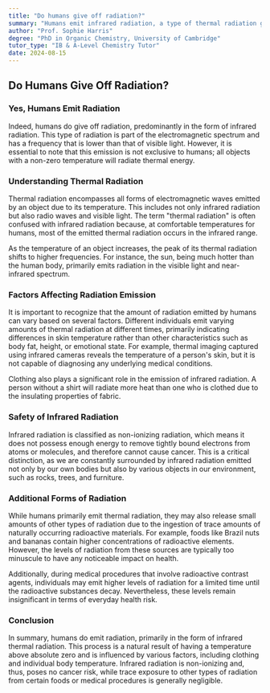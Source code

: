 ```yaml
---
title: "Do humans give off radiation?"
summary: "Humans emit infrared radiation, a type of thermal radiation given off by all objects with a temperature above absolute zero. This radiation is non-ionizing and harmless, and clothes can block it. While humans may emit trace amounts of other radiation from naturally occurring minerals, these are negligible."
author: "Prof. Sophie Harris"
degree: "PhD in Organic Chemistry, University of Cambridge"
tutor_type: "IB & A-Level Chemistry Tutor"
date: 2024-08-15
---
```


## Do Humans Give Off Radiation?

### Yes, Humans Emit Radiation

Indeed, humans do give off radiation, predominantly in the form of infrared radiation. This type of radiation is part of the electromagnetic spectrum and has a frequency that is lower than that of visible light. However, it is essential to note that this emission is not exclusive to humans; all objects with a non-zero temperature will radiate thermal energy.

### Understanding Thermal Radiation

Thermal radiation encompasses all forms of electromagnetic waves emitted by an object due to its temperature. This includes not only infrared radiation but also radio waves and visible light. The term "thermal radiation" is often confused with infrared radiation because, at comfortable temperatures for humans, most of the emitted thermal radiation occurs in the infrared range.

As the temperature of an object increases, the peak of its thermal radiation shifts to higher frequencies. For instance, the sun, being much hotter than the human body, primarily emits radiation in the visible light and near-infrared spectrum.

### Factors Affecting Radiation Emission

It is important to recognize that the amount of radiation emitted by humans can vary based on several factors. Different individuals emit varying amounts of thermal radiation at different times, primarily indicating differences in skin temperature rather than other characteristics such as body fat, height, or emotional state. For example, thermal imaging captured using infrared cameras reveals the temperature of a person's skin, but it is not capable of diagnosing any underlying medical conditions.

Clothing also plays a significant role in the emission of infrared radiation. A person without a shirt will radiate more heat than one who is clothed due to the insulating properties of fabric.

### Safety of Infrared Radiation

Infrared radiation is classified as non-ionizing radiation, which means it does not possess enough energy to remove tightly bound electrons from atoms or molecules, and therefore cannot cause cancer. This is a critical distinction, as we are constantly surrounded by infrared radiation emitted not only by our own bodies but also by various objects in our environment, such as rocks, trees, and furniture.

### Additional Forms of Radiation

While humans primarily emit thermal radiation, they may also release small amounts of other types of radiation due to the ingestion of trace amounts of naturally occurring radioactive materials. For example, foods like Brazil nuts and bananas contain higher concentrations of radioactive elements. However, the levels of radiation from these sources are typically too minuscule to have any noticeable impact on health.

Additionally, during medical procedures that involve radioactive contrast agents, individuals may emit higher levels of radiation for a limited time until the radioactive substances decay. Nevertheless, these levels remain insignificant in terms of everyday health risk.

### Conclusion

In summary, humans do emit radiation, primarily in the form of infrared thermal radiation. This process is a natural result of having a temperature above absolute zero and is influenced by various factors, including clothing and individual body temperature. Infrared radiation is non-ionizing and, thus, poses no cancer risk, while trace exposure to other types of radiation from certain foods or medical procedures is generally negligible.
    